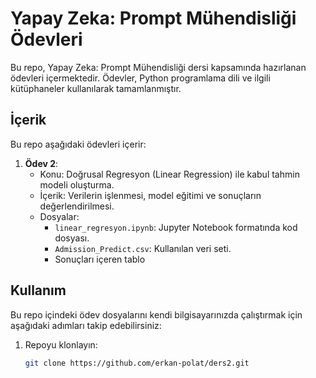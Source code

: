 # Yapay Zeka: Prompt Mühendisliği Ödevleri

Bu repo, Yapay Zeka: Prompt Mühendisliği dersi kapsamında hazırlanan ödevleri içermektedir. Ödevler, Python programlama dili ve ilgili kütüphaneler kullanılarak tamamlanmıştır.

## İçerik

Bu repo aşağıdaki ödevleri içerir:

1. **Ödev 2**: 
   - Konu: Doğrusal Regresyon (Linear Regression) ile kabul tahmin modeli oluşturma.
   - İçerik: Verilerin işlenmesi, model eğitimi ve sonuçların değerlendirilmesi.
   - Dosyalar:
     - `linear_regresyon.ipynb`: Jupyter Notebook formatında kod dosyası.
     - `Admission_Predict.csv`: Kullanılan veri seti.
     - Sonuçları içeren tablo

## Kullanım

Bu repo içindeki ödev dosyalarını kendi bilgisayarınızda çalıştırmak için aşağıdaki adımları takip edebilirsiniz:

1. Repoyu klonlayın:
   ```bash
   git clone https://github.com/erkan-polat/ders2.git

